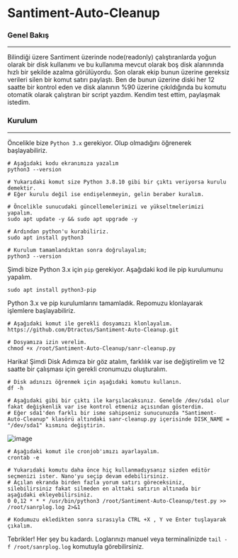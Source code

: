 # Santiment-Auto-Cleanup

### Genel Bakış
-------------
  Bilindiği üzere Santiment üzerinde node(readonly) çalıştıranlarda yoğun olarak bir disk kullanımı ve bu kullanıma mevcut olarak boş disk alanınında hızlı bir şekilde azalma görülüyordu.
Son olarak ekip bunun üzerine gereksiz verileri silen bir komut satırı paylaştı.
Ben de bunun üzerine diski her 12 saatte bir kontrol eden ve disk alanının %90 üzerine çıkıldığında bu komutu otomatik olarak çalıştıran bir script yazdım. Kendim test ettim, paylaşmak istedim.


### Kurulum
-------------

Öncelikle bize `Python 3.x` gerekiyor. Olup olmadığını öğrenerek başlayabiliriz.
```
# Aşağıdaki kodu ekranımıza yazalım
python3 --version

# Yukarıdaki komut size Python 3.8.10 gibi bir çıktı veriyorsa kurulu demektir.
# Eğer kurulu değil ise endişelenmeyin, gelin beraber kuralım.

# Öncelikle sunucudaki güncellemelerimizi ve yükseltmelerimizi yapalım.
sudo apt update -y && sudo apt upgrade -y

# Ardından python'u kurabiliriz.
sudo apt install python3

# Kurulum tamamlandıktan sonra doğrulayalım;
python3 --version
```

Şimdi bize Python 3.x için `pip` gerekiyor.
Aşağıdaki kod ile pip kurulumunu yapalım.

```
sudo apt install python3-pip
```

Python 3.x ve pip kurulumlarını tamamladık. Repomuzu klonlayarak işlemlere başlayabiliriz.

```
# Aşağıdaki komut ile gerekli dosyamızı klonlayalım.
https://github.com/Dtractus/Santiment-Auto-Cleanup.git

# Dosyamıza izin verelim.
chmod +x /root/Santiment-Auto-Cleanup/sanr-cleanup.py
```
Harika! Şimdi Disk Adımıza bir göz atalım, farklılık var ise değiştirelim ve 12 saatte bir çalışması için gerekli cronumuzu oluşturalım.

```
# Disk adınızı öğrenmek için aşağıdaki komutu kullanın.
df -h

# Aşağıdaki gibi bir çıktı ile karşılacaksınız. Genelde /dev/sda1 olur fakat değişkenlik var ise kontrol etmeniz açısından gösterdim.
# Eğer sda1'den farklı bir isme sahipseniz sunucunuzda "Santiment-Auto-Cleanup" klasörü altındaki sanr-cleanup.py içerisinde DISK_NAME = "/dev/sda1" kısmını değiştirin.
```

![image](https://github.com/Dtractus/Santiment-Auto-Cleanup/assets/55835876/86ea3c62-788c-4722-8560-ce9f68a6e55f)

```
# Aşağıdaki komut ile cronjob'ımızı ayarlayalım.
crontab -e

# Yukarıdaki komutu daha önce hiç kullanmadıysanız sizden editör seçmenizi ister. Nano'yu seçip devam edebilirsiniz.
# Açılan ekranda birden fazla yorum satırı göreceksiniz, silebilirsiniz fakat silmeden en alttaki satırın altınada bir aşağıdaki ekleyebilirsiniz.
0 0,12 * * * /usr/bin/python3 /root/Santiment-Auto-Cleanup/test.py >> /root/sanrplog.log 2>&1

# Kodumuzu ekledikten sonra sırasıyla CTRL +X , Y ve Enter tuşlayarak çıkalım.
```
Tebrikler! Her şey bu kadardı. Loglarınızı manuel veya terminalinizde `tail -f /root/sanrplog.log` komutuyla görebilirsiniz.
